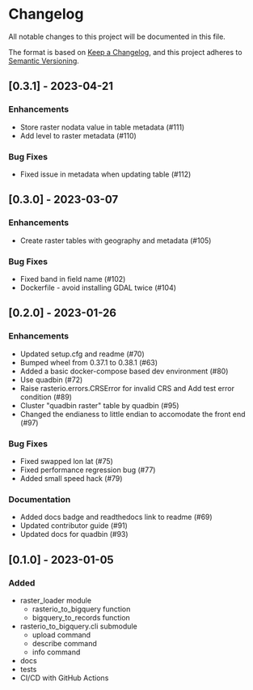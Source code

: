 # Changelog

All notable changes to this project will be documented in this file.

The format is based on [Keep a Changelog](https://keepachangelog.com/en/1.0.0/),
and this project adheres to [Semantic Versioning](https://semver.org/spec/v2.0.0.html).

## [0.3.1] - 2023-04-21

### Enhancements
- Store raster nodata value in table metadata (#111)
- Add level to raster metadata (#110)

### Bug Fixes
- Fixed issue in metadata when updating table (#112)

## [0.3.0] - 2023-03-07

### Enhancements
- Create raster tables with geography and metadata (#105)

### Bug Fixes
- Fixed band in field name (#102)
- Dockerfile - avoid installing GDAL twice (#104)

## [0.2.0] - 2023-01-26

### Enhancements
- Updated setup.cfg and readme (#70)
- Bumped wheel from 0.37.1 to 0.38.1 (#63)
- Added a basic docker-compose based dev environment (#80)
- Use quadbin (#72)
- Raise rasterio.errors.CRSError for invalid CRS and Add test error condition (#89)
- Cluster "quadbin raster" table by quadbin (#95)
- Changed the endianess to little endian to accomodate the front end (#97)

### Bug Fixes
- Fixed swapped lon lat (#75)
- Fixed performance regression bug (#77)
- Added small speed hack (#79)

### Documentation
- Added docs badge and readthedocs link to readme (#69)
- Updated contributor guide (#91)
- Updated docs for quadbin (#93)

## [0.1.0] - 2023-01-05

### Added

- raster_loader module
  - rasterio_to_bigquery function
  - bigquery_to_records function
- rasterio_to_bigquery.cli submodule
  - upload command
  - describe command
  - info command
- docs
- tests
- CI/CD with GitHub Actions
